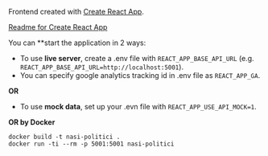 Frontend created with [Create React App](https://github.com/facebook/create-react-app).

[Readme for Create React App](./README_CREATE_APP.md)

You can **start the application in 2 ways:
* To use **live server**, create a .env file with `REACT_APP_BASE_API_URL` (e.g. `REACT_APP_BASE_API_URL=http://localhost:5001`).
* You can specify google analytics tracking id in .env file as `REACT_APP_GA`.

**OR**

* To use **mock data**, set up your .evn file with `REACT_APP_USE_API_MOCK=1`.

**OR by Docker**

```
docker build -t nasi-politici .
docker run -ti --rm -p 5001:5001 nasi-politici
```

